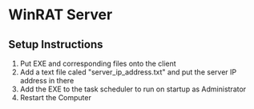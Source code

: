 # WinRAT Server

## Setup Instructions

1. Put EXE and corresponding files onto the client
2. Add a text file caled "server_ip_address.txt" and put the server IP address in there
3. Add the EXE to the task scheduler to run on startup as Administrator
4. Restart the Computer
